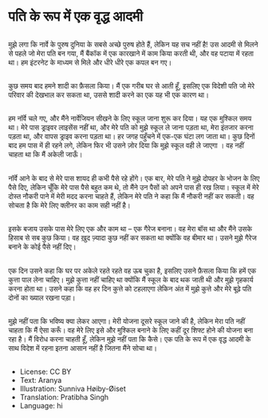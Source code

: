 # पति के रूप में एक वृद्ध आदमी

##
मुझे लगा कि नार्वे के पुरुष दुनिया के सबसे अच्छे पुरुष होते हैं, लेकिन यह सच नहीं है! उस आदमी से मिलने से पहले जो मेरा पति बन गया, मैं बैंकॉक में एक कारखाने में काम किया करती थी, और वह पटाया में रहता था। हम इंटरनेट के माध्यम से मिले और धीरे धीरे एक कपल बन गए।

##
कुछ समय बाद हमने शादी का फ़ैसला किया। मैं एक गरीब घर से आती हूँ, इसलिए एक विदेशी पति जो मेरे परिवार की देखभाल कर सकता था, उससे शादी करने का एक यह भी एक कारण था।

##
हम नॉर्वे चले गए, और मैंने नार्वेजियन सीखने के लिए स्कूल जाना शुरू कर दिया। यह एक मुश्किल समय था। मेरे पास ड्राइवर लाइसेंस नहीं था, और मेरे पति को मुझे स्कूल ले जाना पड़ता था, मेरा इंतजार करना पड़ता था, और वापस ड्राइव करना पड़ता था। हर जगह पहुँचने में एक-एक घंटा लग जाता था। कुछ दिनों बाद हम पास में ही रहने लगे, लेकिन फिर भी उसने ज़ोर दिया कि मुझे स्कूल वही ले जाएगा । वह नहीं चाहता था कि मैं अकेली जाऊँ।

##
नॉर्वे आने के बाद से मेरे पास शायद ही कभी पैसे रहे होंगे। एक बार, मेरे पति ने मुझे दोपहर के भोजन के लिए पैसे दिए, लेकिन चूँकि मेरे पास पैसे बहुत कम थे, तो मैंने उन पैसों को अपने पास ही रख लिया। स्कूल में मेरे दोस्त नौकरी पाने में मेरी मदद करना चाहते हैं, लेकिन मेरे पति ने कहा कि मैं नौकरी नहीं कर सकती। वह सोचता है कि मेरे लिए क्लीनर का काम सही नहीं है।

##
इसके बजाय उसके पास मेरे लिए एक और काम था – एक गैरेज बनाना। वह मेरा बॉस था और मैंने उसके हिसाब से सब कुछ किया। वह ख़ुद ज़्यादा कुछ नहीं कर सकता था क्योंकि वह बीमार था। उसने मुझे गैरेज बनाने के कोई पैसे नहीं दिए।

##
एक दिन उसने कहा कि घर पर अकेले रहते रहते वह ऊब चुका है, इसलिए उसने फ़ैसला किया कि हमें एक कुत्ता पाल लेना चाहिए। मुझे कुत्ता नहीं चाहिए था क्योंकि मैं स्कूल के बाद थक जाती थी और मुझे गृहकार्य करना होता था। उसने कहा कि वह हर दिन कुत्ते को टहलाएगा लेकिन अंत में मुझे कुत्ते और मेरे बूढ़े पति दोनों का ख्याल रखना पड़ा।

##
मुझे नहीं पता कि भविष्य क्या लेकर आएगा। मेरी योजना दूसरे स्कूल जाने की है, लेकिन मेरा पति नहीं चाहता कि मैं ऐसा करूँ। वह मेरे लिए इसे और मुश्किल बनाने के लिए कहीं दूर शिफ्ट होने की योजना बना रहा है। मैं विरोध करना चाहती हूँ, लेकिन मुझे नहीं पता कि कैसे। एक पति के रूप में एक वृद्ध आदमी के साथ विदेश में रहना इतना आसान नहीं है जितना मैंने सोचा था।

##
* License: CC BY
* Text: Aranya
* Illustration: Sunniva Høiby-Øiset
* Translation: Pratibha Singh
* Language: hi
